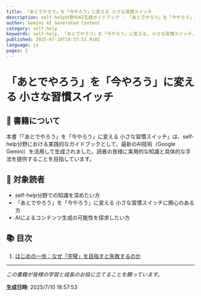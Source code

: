```yaml
---
title: 「あとでやろう」を「今やろう」に変える 小さな習慣スイッチ
description: self-help分野のAI生成ガイドブック - 「あとでやろう」を「今やろう」に変える 小さな習慣スイッチ
author: Gemini AI Generated Content
category: self-help
keywords: self-help, 「あとでやろう」を「今やろう」に変える, 小さな習慣スイッチ, AI書籍
published: 2025-07-10T18:57:53.910Z
language: ja
pages: 2
---
```


# 「あとでやろう」を「今やろう」に変える 小さな習慣スイッチ

## 📖 書籍について

本書「「あとでやろう」を「今やろう」に変える 小さな習慣スイッチ」は、self-help分野における実践的なガイドブックとして、最新のAI技術（Google Gemini）を活用して生成されました。読者の皆様に実用的な知識と具体的な手法を提供することを目指しています。

## 🎯 対象読者

- self-help分野での知識を深めたい方
- 「あとでやろう」を「今やろう」に変える 小さな習慣スイッチに関心のある方
- AIによるコンテンツ生成の可能性を探求したい方

## 📚 目次

1. [はじめの一歩：なぜ「完璧」を目指すと失敗するのか](./chapter-1.md)

---

*この書籍が皆様の学習と成長のお役に立てることを願っています。*

**生成日時**: 2025/7/10 18:57:53
